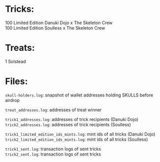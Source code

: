 # Tricks:  
100 Limited Edition Danuki Dojo x The Skeleton Crew  
100 Limited Edition Soulless x The Skeleton Crew  

# Treats:  
1 Solstead  

# Files:
`skull-holders.log`: snapshot of wallet addresses holding SKULLS before airdrop  

`treat_addresses.log`: addresses of treat winner  

`trick1_addresses.log`: addresses of trick recipients (Danuki Dojo)  
`trick2_addresses.log`: addresses of trick recipients (Soulless)  

`trick1_limited_edition_ids_mints.log`: mint ids of all tricks (Danuki Dojo)  
`trick2_limited_edition_ids_mints.log`: mint ids of all tricks (Soulless)  

`trick1_sent.log`: transaction logs of sent tricks  
`trick2_sent.log`: transaction logs of sent tricks  
